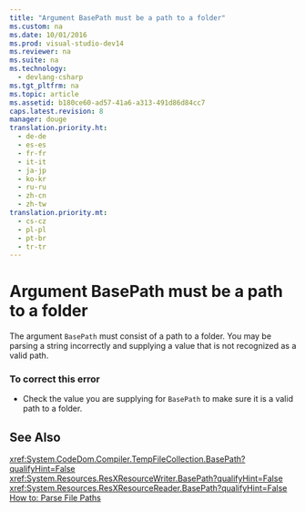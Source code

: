 ```yaml
---
title: "Argument BasePath must be a path to a folder"
ms.custom: na
ms.date: 10/01/2016
ms.prod: visual-studio-dev14
ms.reviewer: na
ms.suite: na
ms.technology: 
  - devlang-csharp
ms.tgt_pltfrm: na
ms.topic: article
ms.assetid: b180ce60-ad57-41a6-a313-491d86d84cc7
caps.latest.revision: 8
manager: douge
translation.priority.ht: 
  - de-de
  - es-es
  - fr-fr
  - it-it
  - ja-jp
  - ko-kr
  - ru-ru
  - zh-cn
  - zh-tw
translation.priority.mt: 
  - cs-cz
  - pl-pl
  - pt-br
  - tr-tr
---
```

# Argument BasePath must be a path to a folder
The argument `BasePath` must consist of a path to a folder. You may be parsing a string incorrectly and supplying a value that is not recognized as a valid path.  
  
### To correct this error  
  
-   Check the value you are supplying for `BasePath` to make sure it is a valid path to a folder.  
  
## See Also  
 <xref:System.CodeDom.Compiler.TempFileCollection.BasePath?qualifyHint=False>   
 <xref:System.Resources.ResXResourceWriter.BasePath?qualifyHint=False>   
 <xref:System.Resources.ResXResourceReader.BasePath?qualifyHint=False>   
 [How to: Parse File Paths](../Topic/How%20to:%20Parse%20File%20Paths%20in%20Visual%20Basic.md)